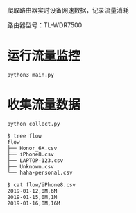 爬取路由器实时设备网速数据，记录流量消耗

路由器型号：TL-WDR7500

# 运行流量监控

```
python3 main.py
```

# 收集流量数据
```
python collect.py
```

```
$ tree flow
flow
├── Honor_6X.csv
├── iPhone8.csv
├── LAPTOP-123.csv
├── Unknown.csv
└── haha-personal.csv
```

```
$ cat flow/iPhone8.csv
2019-01-12,0M,6M
2019-01-15,0M,1M
2019-01-16,0M,16M
```